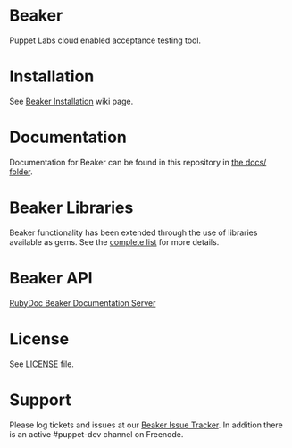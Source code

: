 # Beaker

Puppet Labs cloud enabled acceptance testing tool.

# Installation

See [Beaker Installation](https://github.com/puppetlabs/beaker/wiki/Beaker-Installation) wiki page.

# Documentation

Documentation for Beaker can be found in this repository in [the docs/ folder](docs/README.md).

# Beaker Libraries

Beaker functionality has been extended through the use of libraries available as gems. See the
[complete list](docs/Beaker-Libraries.md) for more details.

# Beaker API

[RubyDoc Beaker Documentation Server](http://rubydoc.info/github/puppetlabs/beaker/frames)

# License

See [LICENSE](LICENSE) file.

# Support

Please log tickets and issues at our [Beaker Issue Tracker](https://tickets.puppetlabs.com/issues/?jql=project%20%3D%20BKR).  In addition there is an active #puppet-dev channel on Freenode.
